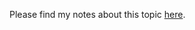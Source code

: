 Please find my notes about this topic [here](https://www.notion.so/Replay-Buffer-2309a03e8f308039a054e704fe3f704c?source=copy_link).